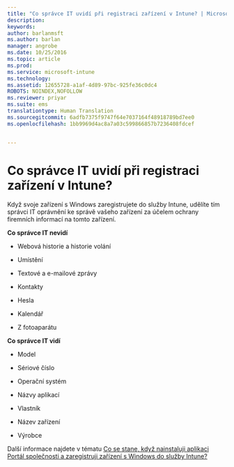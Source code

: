 ```yaml
---
title: "Co správce IT uvidí při registraci zařízení v Intune? | Microsoft Intune"
description: 
keywords: 
author: barlanmsft
ms.author: barlan
manager: angrobe
ms.date: 10/25/2016
ms.topic: article
ms.prod: 
ms.service: microsoft-intune
ms.technology: 
ms.assetid: 12655728-a1af-4d89-97bc-925fe36c0dc4
ROBOTS: NOINDEX,NOFOLLOW
ms.reviewer: priyar
ms.suite: ems
translationtype: Human Translation
ms.sourcegitcommit: 6adfb7375f9747f64e7037164f48918789bd7ee0
ms.openlocfilehash: 1bb9969d4ac8a7a03c599866857b7236408fdcef


---
```



# <a name="what-can-your-it-administrator-see-when-you-enroll-your-device-in-intune"></a>Co správce IT uvidí při registraci zařízení v Intune?

Když svoje zařízení s Windows zaregistrujete do služby Intune, udělíte tím správci IT oprávnění ke správě vašeho zařízení za účelem ochrany firemních informací na tomto zařízení.

**Co správce IT nevidí**

-   Webová historie a historie volání

-   Umístění

-   Textové a e-mailové zprávy

-   Kontakty

-   Hesla

-   Kalendář

-   Z fotoaparátu

**Co správce IT vidí**

-   Model

-   Sériové číslo

-   Operační systém

-   Názvy aplikací

-   Vlastník

-   Název zařízení

-   Výrobce

Další informace najdete v tématu [Co se stane, když nainstaluji aplikaci Portál společnosti a zaregistruji zařízení s Windows do služby Intune?](what-happens-if-you-install-the-company-portal-app-and-enroll-your-device-in-intune-windows.md)



<!--HONumber=Dec16_HO2-->


